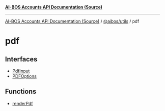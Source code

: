 [**AI-BOS Accounts API Documentation (Source)**](../../../README.md)

***

[AI-BOS Accounts API Documentation (Source)](../../../README.md) / [@aibos/utils](../README.md) / pdf

# pdf

## Interfaces

- [PdfInput](interfaces/PdfInput.md)
- [PDFOptions](interfaces/PDFOptions.md)

## Functions

- [renderPdf](functions/renderPdf.md)
